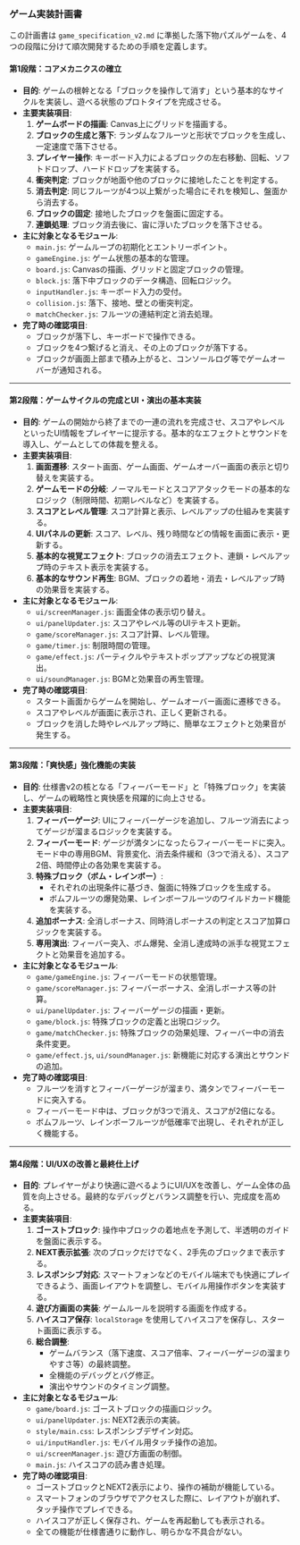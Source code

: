 ### ゲーム実装計画書

この計画書は `game_specification_v2.md` に準拠した落下物パズルゲームを、4つの段階に分けて順次開発するための手順を定義します。

#### **第1段階：コアメカニクスの確立**

*   **目的**:
    ゲームの根幹となる「ブロックを操作して消す」という基本的なサイクルを実装し、遊べる状態のプロトタイプを完成させる。
*   **主要実装項目**:
    1.  **ゲームボードの描画**: Canvas上にグリッドを描画する。
    2.  **ブロックの生成と落下**: ランダムなフルーツと形状でブロックを生成し、一定速度で落下させる。
    3.  **プレイヤー操作**: キーボード入力によるブロックの左右移動、回転、ソフトドロップ、ハードドロップを実装する。
    4.  **衝突判定**: ブロックが地面や他のブロックに接地したことを判定する。
    5.  **消去判定**: 同じフルーツが4つ以上繋がった場合にそれを検知し、盤面から消去する。
    6.  **ブロックの固定**: 接地したブロックを盤面に固定する。
    7.  **連鎖処理**: ブロック消去後に、宙に浮いたブロックを落下させる。
*   **主に対象となるモジュール**:
    *   `main.js`: ゲームループの初期化とエントリーポイント。
    *   `gameEngine.js`: ゲーム状態の基本的な管理。
    *   `board.js`: Canvasの描画、グリッドと固定ブロックの管理。
    *   `block.js`: 落下中ブロックのデータ構造、回転ロジック。
    *   `inputHandler.js`: キーボード入力の受付。
    *   `collision.js`: 落下、接地、壁との衝突判定。
    *   `matchChecker.js`: フルーツの連結判定と消去処理。
*   **完了時の確認項目**:
    *   ブロックが落下し、キーボードで操作できる。
    *   ブロックを4つ繋げると消え、その上のブロックが落下する。
    *   ブロックが画面上部まで積み上がると、コンソールログ等でゲームオーバーが通知される。

---

#### **第2段階：ゲームサイクルの完成とUI・演出の基本実装**

*   **目的**:
    ゲームの開始から終了までの一連の流れを完成させ、スコアやレベルといったUI情報をプレイヤーに提示する。基本的なエフェクトとサウンドを導入し、ゲームとしての体裁を整える。
*   **主要実装項目**:
    1.  **画面遷移**: スタート画面、ゲーム画面、ゲームオーバー画面の表示と切り替えを実装する。
    2.  **ゲームモードの分岐**: ノーマルモードとスコアアタックモードの基本的なロジック（制限時間、初期レベルなど）を実装する。
    3.  **スコアとレベル管理**: スコア計算と表示、レベルアップの仕組みを実装する。
    4.  **UIパネルの更新**: スコア、レベル、残り時間などの情報を画面に表示・更新する。
    5.  **基本的な視覚エフェクト**: ブロックの消去エフェクト、連鎖・レベルアップ時のテキスト表示を実装する。
    6.  **基本的なサウンド再生**: BGM、ブロックの着地・消去・レベルアップ時の効果音を実装する。
*   **主に対象となるモジュール**:
    *   `ui/screenManager.js`: 画面全体の表示切り替え。
    *   `ui/panelUpdater.js`: スコアやレベル等のUIテキスト更新。
    *   `game/scoreManager.js`: スコア計算、レベル管理。
    *   `game/timer.js`: 制限時間の管理。
    *   `game/effect.js`: パーティクルやテキストポップアップなどの視覚演出。
    *   `ui/soundManager.js`: BGMと効果音の再生管理。
*   **完了時の確認項目**:
    *   スタート画面からゲームを開始し、ゲームオーバー画面に遷移できる。
    *   スコアやレベルが画面に表示され、正しく更新される。
    *   ブロックを消した時やレベルアップ時に、簡単なエフェクトと効果音が発生する。

---

#### **第3段階：「爽快感」強化機能の実装**

*   **目的**:
    仕様書v2の核となる「フィーバーモード」と「特殊ブロック」を実装し、ゲームの戦略性と爽快感を飛躍的に向上させる。
*   **主要実装項目**:
    1.  **フィーバーゲージ**: UIにフィーバーゲージを追加し、フルーツ消去によってゲージが溜まるロジックを実装する。
    2.  **フィーバーモード**: ゲージが満タンになったらフィーバーモードに突入。モード中の専用BGM、背景変化、消去条件緩和（3つで消える）、スコア2倍、時間停止の各効果を実装する。
    3.  **特殊ブロック（ボム・レインボー）**:
        *   それぞれの出現条件に基づき、盤面に特殊ブロックを生成する。
        *   ボムフルーツの爆発効果、レインボーフルーツのワイルドカード機能を実装する。
    4.  **追加ボーナス**: 全消しボーナス、同時消しボーナスの判定とスコア加算ロジックを実装する。
    5.  **専用演出**: フィーバー突入、ボム爆発、全消し達成時の派手な視覚エフェクトと効果音を追加する。
*   **主に対象となるモジュール**:
    *   `game/gameEngine.js`: フィーバーモードの状態管理。
    *   `game/scoreManager.js`: フィーバーボーナス、全消しボーナス等の計算。
    *   `ui/panelUpdater.js`: フィーバーゲージの描画・更新。
    *   `game/block.js`: 特殊ブロックの定義と出現ロジック。
    *   `game/matchChecker.js`: 特殊ブロックの効果処理、フィーバー中の消去条件変更。
    *   `game/effect.js`, `ui/soundManager.js`: 新機能に対応する演出とサウンドの追加。
*   **完了時の確認項目**:
    *   フルーツを消すとフィーバーゲージが溜まり、満タンでフィーバーモードに突入する。
    *   フィーバーモード中は、ブロックが3つで消え、スコアが2倍になる。
    *   ボムフルーツ、レインボーフルーツが低確率で出現し、それぞれが正しく機能する。

---

#### **第4段階：UI/UXの改善と最終仕上げ**

*   **目的**:
    プレイヤーがより快適に遊べるようにUI/UXを改善し、ゲーム全体の品質を向上させる。最終的なデバッグとバランス調整を行い、完成度を高める。
*   **主要実装項目**:
    1.  **ゴーストブロック**: 操作中ブロックの着地点を予測して、半透明のガイドを盤面に表示する。
    2.  **NEXT表示拡張**: 次のブロックだけでなく、2手先のブロックまで表示する。
    3.  **レスポンシブ対応**: スマートフォンなどのモバイル端末でも快適にプレイできるよう、画面レイアウトを調整し、モバイル用操作ボタンを実装する。
    4.  **遊び方画面の実装**: ゲームルールを説明する画面を作成する。
    5.  **ハイスコア保存**: `localStorage` を使用してハイスコアを保存し、スタート画面に表示する。
    6.  **総合調整**:
        *   ゲームバランス（落下速度、スコア倍率、フィーバーゲージの溜まりやすさ等）の最終調整。
        *   全機能のデバッグとバグ修正。
        *   演出やサウンドのタイミング調整。
*   **主に対象となるモジュール**:
    *   `game/board.js`: ゴーストブロックの描画ロジック。
    *   `ui/panelUpdater.js`: NEXT2表示の実装。
    *   `style/main.css`: レスポンシブデザイン対応。
    *   `ui/inputHandler.js`: モバイル用タッチ操作の追加。
    *   `ui/screenManager.js`: 遊び方画面の制御。
    *   `main.js`: ハイスコアの読み書き処理。
*   **完了時の確認項目**:
    *   ゴーストブロックとNEXT2表示により、操作の補助が機能している。
    *   スマートフォンのブラウザでアクセスした際に、レイアウトが崩れず、タッチ操作でプレイできる。
    *   ハイスコアが正しく保存され、ゲームを再起動しても表示される。
    *   全ての機能が仕様書通りに動作し、明らかな不具合がない。
